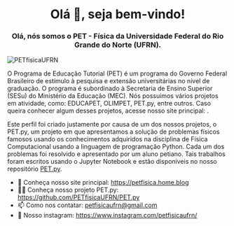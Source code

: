 <h1 align="center">  Olá 👋, seja bem-vindo! </h1>
<h3 align="center"> Olá, nós somos o PET - Física da Universidade Federal do Rio Grande do Norte (UFRN). </h3>

<p align="left"> <img src="https://komarev.com/ghpvc/?username=PETfisicaUFRN&label=Profile%20views&color=0e75b6&style=flat" alt="PETfisicaUFRN" /> </p>

O Programa de Educação Tutorial (PET) é um programa do Governo Federal Brasileiro de estímulo à pesquisa e extensão universitárias no nível de graduação. O programa é subordinado à Secretaria de Ensino Superior (SESu) do Ministério da Educação (MEC). Nós possuímos vários projetos em atividade, como: EDUCAPET, OLIMPET, PET.py, entre outros. Caso queira conhecer algum desses projetos, acesse nosso site principal: [](https://petfisica.home.blog).
 
Este perfil foi criado justamente por causa de um dos nossos projetos, o PET.py, um projeto em que apresentamos a solução de problemas físicos famosos usando os conhecimentos adquiridos na disciplina de Física Computacional usando a linguagem de programação Python. Cada um dos problemas foi resolvido e apresentado por um aluno petiano. Tais trabalhos foram escritos usando o Jupyter Notebook e estão disponíveis no nosso repositório [PET.py](https://github.com/PETfisicaUFRN/PET.py/tree/main).
- 📄 Conheça nosso site principal: https://petfisica.home.blog
- 👨‍💻 Conheça nosso projeto PET.py: https://github.com/PETfisicaUFRN/PET.py
- 📫 Como nos contatar: petfisicaufrn@gmail.com
- 👯 Nosso instagram: https://www.instagram.com/petfisicaufrn/

